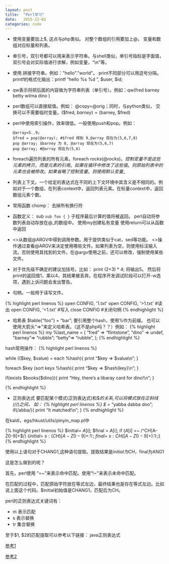 ```yaml
---
layout: post
title:  "Perl学习"
date:   2015-12-01 
categories: code
---
```


- 使用变量要加上$, 这点与php类似。 对整个数组的引用要加上@。 变量和数组对应标量和列表。
- 单引号，双引号都可以用来表示字符串。与shell类似，单引号指标是字面值，双引号会对实际值进行求解，例如变量，“\n"等。
- 使用.拼接字符串。例如："hello"."world"。 print不同部分可以用逗号分隔。printf的格式化输出：printf “hello %s %d ”, $user, $id;
- qw表示将把后面的内容做为字符串列表（单引号）。例如：qw(fred barney betty wilma dino )
- perl数组可以直接赋值。例如： @copy=@orig；同时，与python类似， 交换可以不需要临时变量。($fred, $barney) = ($barney, $fred)
- perl中使用索引操作，效率很低。一般使用push和pop。例如：


  ```
  @array=5..9;
  $fred = pop(@array); #$fred 得到 9,@array 现在为(5,6,7,8)
  pop @array; $barney 为 8, @array 现在为(5,6,7)
  pop @array; #@array 现在为(5,6)  
  ```
  

- foreach遍历列表的所有元素。foreach $rocks(@rocks)。 控制变量不是这些元素的拷贝，而是元素的引用。如果在循环中修改了这些值。则原始列表中的元素也会被修改。如果省略了控制变量，则使用默认变量$_
- 列表上下文。一个给定的表达式在不同的上下文环境中其含义是不相同的。例如对于一个数组，在列表context中，返回列表元素。在标量context中，返回数组元素个数。
- 常用函数
chomp： 去掉所有换行符

- 函数定义： sub
``
sub foo {
}
``
子程序最后计算的值将被返回。
perl自动将参数列表自动存放在@_的数组中。
使用my创建私有变量
使用return可以从函数中返回

- <>从数组@ARGV中得到调用参数。用于提供类似于cat，sed等功能。 <>操作通过查看@ARGV来决定使用哪些文件。如果列表为空，则使用标注输入流。否则使用其找到的文件。在@argv使用之前，还可以修改，强制使用某些文件。

- 对于优先级不确定的建议加括号。比如： print (2+3) * 4; 将输出5。 然后将print的返回值1，乘以4，其结果被丢弃。在程序开发调试阶段可以打开-w选项，遇到上诉问题会发出警告。
- 句柄，一般用于读写文件。

{% highlight perl linenos %}
open CONFIG, '1.txt'
open CONFIG, '>1.txt' #读出
open CONFIG, '<1.txt' #写入
close CONFIG #关闭句柄
{% endhighlight %}

- 哈希表
$table{"foo"} = “bar”;
要引用整个hash，使用%作为前缀。
也可以使用大箭头"=>"来定义哈希表。（这不是php吗？？）例如：
{% highlight perl linenos %}
my %last_name = (
	“fred” => “flintstone”, “dino” => undef, “barney”=> “rubble”; “betty”=> “rubble”,
);
{% endhighlight %}

hash常用操作：
{% highlight perl linenos %}

while (($key, $value) = each %hash){ 
	print “$key => $value\n”;
}

foreach $key (sort keys %hash){
	print “$key => $hash{key}\n”;
}

if(exists $books{$dino}){
	print “Hey, there’s a libaray card for dino!\n”;
}

{% endhighlight %}

- 正则表达式
要匹配某个模式(正则表达式)和$_的关系,可以将模式放在正斜线(//)之间， 如：
{% highlight perl linenos %}
$_ = “yabba dabba doo”; 
if(/abba/){
	print “It matched!\n”;
}
{% endhighlight %}

在kaldi，egs/hkust/utils/pinyin_map.pl中

{% highlight perl linenos %}
$initial= $A[$i]; $final = $A[$i];
if ($A[$i] =~ /^CH[A-Z0-9]+$/) {$initial =~ s:(CH)[A-Z0-9]+:$1:; $final =~ s:CH([A-Z0-9]+):$1:;}
{% endhighlight %}

使用以上语句对于CHANG1,这种语句提取。提取结果是$initial为CH，$final为ANG1

这是怎么做到的呢？

首先，perl使用 “=~”来表示命中匹配。使用“!~"来表示未命中匹配。

在匹配的过程中，匹配原始字符放在等式左边，最终结果也是存在等式左边。比如说上面这个代码。$initial初始值是CHANG1，匹配后为CH。

perl的正则表达式关键词有：

* m 表示匹配
* s 表示替换
* tr 集合替换

至于$1, $2的匹配提取可以参考以下链接：
java正则表达式

[参考1](http://blog.csdn.net/allwefantasy/article/details/3136570)

[参考2](http://www.runoob.com/java/java-regular-expressions.html)




<!-- 代码高亮
{% highlight c++ linenos %}
#include <iostream>
using namespace std;
int main() {
	std::cout << "hello world" << std::endl;
}
{% endhighlight %}
-->

<!-- 
{% highlight perl linenos %}
{% endhighlight %}
 -->
